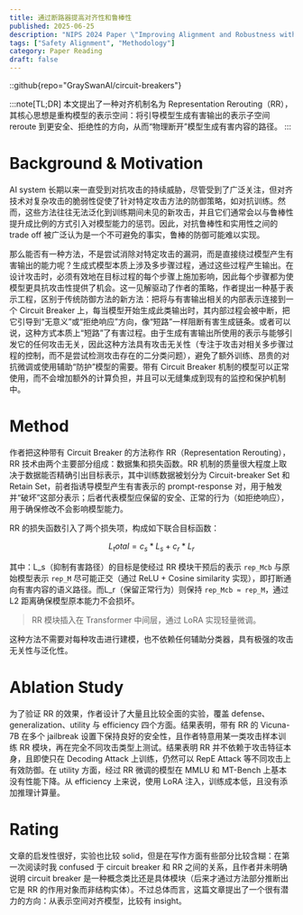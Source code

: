 ```yaml
---
title: 通过断路器提高对齐性和鲁棒性
published: 2025-06-25
description: "NIPS 2024 Paper \"Improving Alignment and Robustness with Circuit Breakers\""
tags: ["Safety Alignment", "Methodology"]
category: Paper Reading
draft: false
---
```


::github{repo="GraySwanAI/circuit-breakers"}

:::note[TL;DR]
本文提出了一种对齐机制名为 Representation Rerouting（RR），其核心思想是重构模型的表示空间：将引导模型生成有害输出的表示子空间 reroute 到更安全、拒绝性的方向，从而“物理断开”模型生成有害内容的路径。
:::


# Background & Motivation

AI system 长期以来一直受到对抗攻击的持续威胁，尽管受到了广泛关注，但对齐技术对复杂攻击的脆弱性促使了针对特定攻击方法的防御策略，如对抗训练。然而，这些方法往往无法泛化到训练期间未见的新攻击，并且它们通常会以与鲁棒性提升成比例的方式引入对模型能力的惩罚。因此，对抗鲁棒性和实用性之间的 trade off 被广泛认为是一个不可避免的事实，鲁棒的防御可能难以实现。

那么能否有一种方法，不是尝试消除对特定攻击的漏洞，而是直接绕过模型产生有害输出的能力呢？生成式模型本质上涉及多步骤过程，通过这些过程产生输出。在设计攻击时，必须有效地在目标过程的每个步骤上施加影响，因此每个步骤都为使模型更具抗攻击性提供了机会。这一见解驱动了作者的策略，作者提出一种基于表示工程，区别于传统防御方法的新方法：把将与有害输出相关的内部表示连接到一个 Circuit Breaker 上，每当模型开始生成此类输出时，其内部过程会被中断，把它引导到“无意义”或“拒绝响应”方向，像“短路”一样阻断有害生成链条。或者可以说，这种方式本质上“短路”了有害过程。由于生成有害输出所使用的表示与能够引发它的任何攻击无关，因此这种方法具有攻击无关性（专注于攻击对相关多步骤过程的控制，而不是尝试检测攻击存在的二分类问题），避免了额外训练、昂贵的对抗微调或使用辅助“防护”模型的需要。带有 Circuit Breaker 机制的模型可以正常使用，而不会增加额外的计算负担，并且可以无缝集成到现有的监控和保护机制中。


# Method

作者把这种带有 Circuit Breaker 的方法称作 RR（Representation Rerouting），RR 技术由两个主要部分组成：数据集和损失函数。RR 机制的质量很大程度上取决于数据能否精确引出目标表示，其中训练数据被划分为 Circuit-breaker Set 和 Retain Set，前者指诱导模型产生有害表示的 prompt-response 对，用于触发并“破坏”这部分表示；后者代表模型应保留的安全、正常的行为（如拒绝响应），用于确保修改不会影响模型能力。

RR 的损失函数引入了两个损失项，构成如下联合目标函数：

```math
L_total = c_s * L_s + c_r * L_r
```

其中：L_s（抑制有害路径）的目标是使经过 RR 模块干预后的表示 `rep_Mcb` 与原始模型表示 `rep_M` 尽可能正交（通过 ReLU + Cosine similarity 实现），即打断通向有害内容的语义路径。而L_r（保留正常行为）则保持 `rep_Mcb ≈ rep_M`，通过 L2 距离确保模型原本能力不会损坏。

> RR 模块插入在 Transformer 中间层，通过 LoRA 实现轻量微调。

这种方法不需要对每种攻击进行建模，也不依赖任何辅助分类器，具有极强的攻击无关性与泛化性。


# Ablation Study

为了验证 RR 的效果，作者设计了大量且比较全面的实验，覆盖 defense、generalization、utility 与 efficiency 四个方面。结果表明，带有 RR 的 Vicuna-7B 在多个 jailbreak 设置下保持良好的安全性，且作者特意用某一类攻击样本训练 RR 模块，再在完全不同攻击类型上测试。结果表明 RR 并不依赖于攻击特征本身，且即使只在 Decoding Attack 上训练，仍然可以 RepE Attack 等不同攻击上有效防御。在 utility 方面，经过 RR 微调的模型在 MMLU 和 MT-Bench 上基本没有性能下降。从 efficiency 上来说，使用 LoRA 注入，训练成本低，且没有添加推理计算量。


# Rating

文章的启发性很好，实验也比较 solid，但是在写作方面有些部分比较含糊：在第一次阅读时我 confused 于 circuit breaker 和 RR 之间的关系，且作者并未明确说明 circuit breaker 是一种概念类比还是具体模块（后来才通过方法部分推断出它是 RR 的作用对象而非结构实体）。不过总体而言，这篇文章提出了一个很有潜力的方向：从表示空间对齐模型，比较有 insight。
